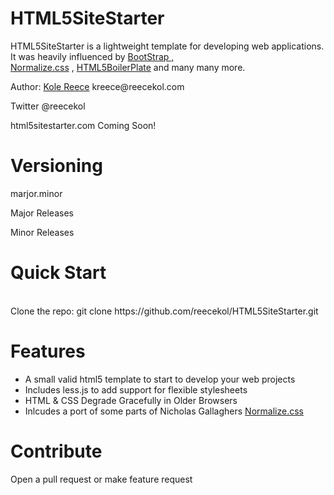 <h1>HTML5SiteStarter</h1>
<p>HTML5SiteStarter is a lightweight template for developing web applications. It was heavily influenced by <a href="https://github.com/twitter/bootstrap">BootStrap</s> 
,<br/><a href="http://necolas.github.com/normalize.css/">Normalize.css</a> , <a href="https://github.com/h5bp/html5-boilerplate">HTML5BoilerPlate</a> and many many more.
 </p>
<p>Author: <a href="http://reecekol.com/">Kole Reece</a> kreece@reecekol.com</p>
<p>Twitter @reecekol</p>
<p>html5sitestarter.com Coming Soon!</p>
<h1>Versioning</h1>
marjor.minor
<p>Major Releases</p>
<p>Minor Releases</p>
<h1>Quick Start</h1>
<br/>
Clone the repo: git clone https://github.com/reecekol/HTML5SiteStarter.git
<h1>Features</h1>
<ul>
<li>A small valid html5 template to start to develop your web projects</li>
<li>Includes less.js to add support for flexible stylesheets</li>
<li>HTML & CSS Degrade Gracefully in Older Browsers</li>
<li>Inlcudes a port of some parts of Nicholas Gallaghers <a href="https://github.com/necolas/normalize.css/">Normalize.css</a></li>
</ul>
<h1>Contribute</h1>
<p>Open a pull request or make feature request</p>

